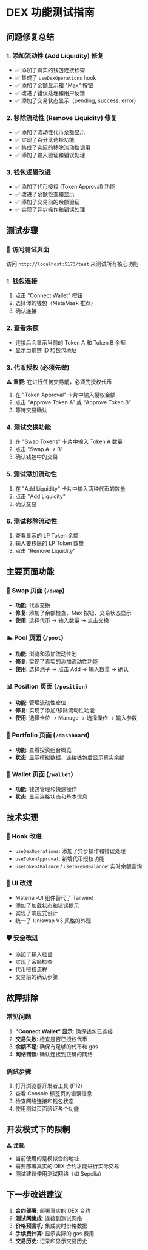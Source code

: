 # DEX 功能测试指南

## 问题修复总结

### 1. **添加流动性 (Add Liquidity) 修复**
- ✅ 添加了真实的钱包连接检查
- ✅ 集成了 `useDexOperations` hook
- ✅ 添加了余额显示和 "Max" 按钮
- ✅ 改进了错误处理和用户反馈
- ✅ 添加了交易状态显示（pending, success, error）

### 2. **移除流动性 (Remove Liquidity) 修复**
- ✅ 添加了流动性代币余额显示
- ✅ 实现了百分比选择功能
- ✅ 集成了实际的移除流动性调用
- ✅ 添加了输入验证和错误处理

### 3. **钱包逻辑改进**
- ✅ 添加了代币授权 (Token Approval) 功能
- ✅ 改进了余额检查和显示
- ✅ 添加了交易前的余额验证
- ✅ 实现了异步操作和错误处理

## 测试步骤

### 📱 访问测试页面
访问 `http://localhost:5173/test` 来测试所有核心功能

### 1. **钱包连接**
1. 点击 "Connect Wallet" 按钮
2. 选择你的钱包（MetaMask 推荐）
3. 确认连接

### 2. **查看余额**
- 连接后会显示当前的 Token A 和 Token B 余额
- 显示当前链 ID 和钱包地址

### 3. **代币授权 (必须先做)**
⚠️ **重要**: 在进行任何交易前，必须先授权代币
1. 在 "Token Approval" 卡片中输入授权金额
2. 点击 "Approve Token A" 或 "Approve Token B"
3. 等待交易确认

### 4. **测试交换功能**
1. 在 "Swap Tokens" 卡片中输入 Token A 数量
2. 点击 "Swap A → B"
3. 确认钱包中的交易

### 5. **测试添加流动性**
1. 在 "Add Liquidity" 卡片中输入两种代币的数量
2. 点击 "Add Liquidity"
3. 确认交易

### 6. **测试移除流动性**
1. 查看显示的 LP Token 余额
2. 输入要移除的 LP Token 数量
3. 点击 "Remove Liquidity"

## 主要页面功能

### 🔄 Swap 页面 (`/swap`)
- **功能**: 代币交换
- **修复**: 添加了余额检查、Max 按钮、交易状态显示
- **使用**: 选择代币 → 输入数量 → 点击交换

### 🏊 Pool 页面 (`/pool`)
- **功能**: 浏览和添加流动性池
- **修复**: 实现了真实的添加流动性功能
- **使用**: 选择池子 → 点击 Add → 输入数量 → 确认

### 📊 Position 页面 (`/position`)
- **功能**: 管理流动性仓位
- **修复**: 实现了添加/移除流动性功能
- **使用**: 选择仓位 → Manage → 选择操作 → 输入参数

### 💼 Portfolio 页面 (`/dashboard`)
- **功能**: 查看投资组合概览
- **状态**: 显示模拟数据，连接钱包后显示真实余额

### 👛 Wallet 页面 (`/wallet`)
- **功能**: 钱包管理和快速操作
- **状态**: 显示连接状态和基本信息

## 技术实现

### 🔧 Hook 改进
- `useDexOperations`: 添加了异步操作和错误处理
- `useTokenApproval`: 新增代币授权功能
- `useTokenABalance` / `useTokenBBalance`: 实时余额查询

### 🎨 UI 改进
- Material-UI 组件替代了 Tailwind
- 添加了加载状态和错误提示
- 实现了响应式设计
- 统一了 Uniswap V3 风格的外观

### 🛡️ 安全改进
- 添加了输入验证
- 实现了余额检查
- 代币授权流程
- 交易前的确认步骤

## 故障排除

### 常见问题
1. **"Connect Wallet" 显示**: 确保钱包已连接
2. **交易失败**: 检查是否已授权代币
3. **余额不足**: 确保有足够的代币和 gas
4. **网络错误**: 确认连接到正确的网络

### 调试步骤
1. 打开浏览器开发者工具 (F12)
2. 查看 Console 标签页的错误信息
3. 检查网络连接和钱包状态
4. 使用测试页面验证各个功能

## 开发模式下的限制

⚠️ **注意**: 
- 当前使用的是模拟合约地址
- 需要部署真实的 DEX 合约才能进行实际交易
- 测试建议使用测试网络（如 Sepolia）

## 下一步改进建议

1. **合约部署**: 部署真实的 DEX 合约
2. **测试网集成**: 连接到测试网络
3. **价格预言机**: 集成实时价格数据
4. **手续费计算**: 显示实际的 gas 费用
5. **交易历史**: 记录和显示交易历史
